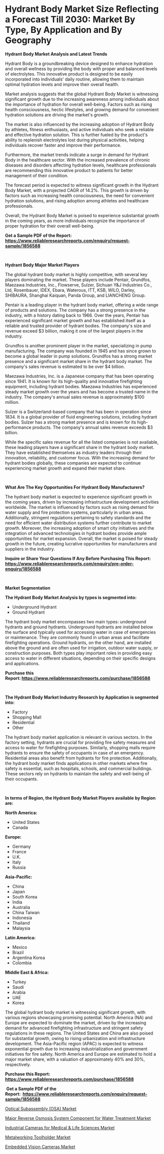 <p><h1>Hydrant Body Market Size Reflecting a Forecast Till 2030: Market By Type, By Application and By Geography</h1></p><p><strong>Hydrant Body Market Analysis and Latest Trends</strong></p>
<p><p>Hydrant Body is a groundbreaking device designed to enhance hydration and overall wellness by providing the body with proper and balanced levels of electrolytes. This innovative product is designed to be easily incorporated into individuals' daily routine, allowing them to maintain optimal hydration levels and improve their overall health.</p><p>Market analysis suggests that the global Hydrant Body Market is witnessing significant growth due to the increasing awareness among individuals about the importance of hydration for overall well-being. Factors such as rising health consciousness, hectic lifestyles, and growing demand for convenient hydration solutions are driving the market's growth.</p><p>The market is also influenced by the increasing adoption of Hydrant Body by athletes, fitness enthusiasts, and active individuals who seek a reliable and effective hydration solution. This is further fueled by the product's ability to replenish electrolytes lost during physical activities, helping individuals recover faster and improve their performance.</p><p>Furthermore, the market trends indicate a surge in demand for Hydrant Body in the healthcare sector. With the increased prevalence of chronic diseases and disorders affecting hydration levels, healthcare professionals are recommending this innovative product to patients for better management of their condition.</p><p>The forecast period is expected to witness significant growth in the Hydrant Body Market, with a projected CAGR of 14.2%. This growth is driven by factors such as increasing health consciousness, the need for convenient hydration solutions, and rising adoption among athletes and healthcare professionals.</p><p>Overall, the Hydrant Body Market is poised to experience substantial growth in the coming years, as more individuals recognize the importance of proper hydration for their overall well-being.</p></p>
<p><strong>Get a Sample PDF of the Report:&nbsp; <a href="https://www.reliableresearchreports.com/enquiry/request-sample/1856588">https://www.reliableresearchreports.com/enquiry/request-sample/1856588</a></strong></p>
<p>&nbsp;</p>
<p><strong>Hydrant Body Major Market Players</strong></p>
<p><p>The global hydrant body market is highly competitive, with several key players dominating the market. These players include Pentair, Grundfos, Maezawa Industries, Inc., Flowserve, Sulzer, Sichuan Y&J Industries Co., Ltd, Rosenbauer, IDEX, Ebara, Waterous, ITT, KSB, WILO, Darley, SHIBAURA, Shanghai Kaiquan, Panda Group, and LIANCHENG Group.</p><p>Pentair is a leading player in the hydrant body market, offering a wide range of products and solutions. The company has a strong presence in the industry, with a history dating back to 1966. Over the years, Pentair has experienced significant market growth and has established itself as a reliable and trusted provider of hydrant bodies. The company's size and revenue exceed $3 billion, making it one of the largest players in the industry.</p><p>Grundfos is another prominent player in the market, specializing in pump manufacturing. The company was founded in 1945 and has since grown to become a global leader in pump solutions. Grundfos has a strong market presence and a significant market share in the hydrant body market. The company's sales revenue is estimated to be over $4 billion.</p><p>Maezawa Industries, Inc. is a Japanese company that has been operating since 1941. It is known for its high-quality and innovative firefighting equipment, including hydrant bodies. Maezawa Industries has experienced steady market growth over the years and has become a trusted name in the industry. The company's annual sales revenue is approximately $100 million.</p><p>Sulzer is a Switzerland-based company that has been in operation since 1834. It is a global provider of fluid engineering solutions, including hydrant bodies. Sulzer has a strong market presence and is known for its high-performance products. The company's annual sales revenue exceeds $3 billion.</p><p>While the specific sales revenue for all the listed companies is not available, these leading players have a significant share in the hydrant body market. They have established themselves as industry leaders through their innovation, reliability, and customer focus. With the increasing demand for hydrant bodies globally, these companies are expected to continue experiencing market growth and expand their market share.</p></p>
<p>&nbsp;</p>
<p><strong>What Are The Key Opportunities For Hydrant Body Manufacturers?</strong></p>
<p><p>The hydrant body market is expected to experience significant growth in the coming years, driven by increasing infrastructure development activities worldwide. The market is influenced by factors such as rising demand for water supply and fire protection systems, particularly in urban areas. Additionally, stringent regulations pertaining to safety standards and the need for efficient water distribution systems further contribute to market growth. Moreover, the increasing adoption of smart city initiatives and the integration of advanced technologies in hydrant bodies provide ample opportunities for market expansion. Overall, the market is poised for steady growth in the future, creating lucrative opportunities for manufacturers and suppliers in the industry.</p></p>
<p><strong>Inquire or Share Your Questions If Any Before Purchasing This Report: <a href="https://www.reliableresearchreports.com/enquiry/pre-order-enquiry/1856588">https://www.reliableresearchreports.com/enquiry/pre-order-enquiry/1856588</a></strong></p>
<p>&nbsp;</p>
<p><strong>Market Segmentation</strong></p>
<p><strong>The Hydrant Body Market Analysis by types is segmented into:</strong></p>
<p><ul><li>Underground Hydrant</li><li>Ground Hydrant</li></ul></p>
<p><p>The hydrant body market encompasses two main types: underground hydrants and ground hydrants. Underground hydrants are installed below the surface and typically used for accessing water in case of emergencies or maintenance. They are commonly found in urban areas and facilitate firefighting operations. Ground hydrants, on the other hand, are installed above the ground and are often used for irrigation, outdoor water supply, or construction purposes. Both types play important roles in providing easy access to water in different situations, depending on their specific designs and applications.</p></p>
<p><strong>Purchase this Report:&nbsp;<a href="https://www.reliableresearchreports.com/purchase/1856588">https://www.reliableresearchreports.com/purchase/1856588</a></strong></p>
<p>&nbsp;</p>
<p><strong>The Hydrant Body Market Industry Research by Application is segmented into:</strong></p>
<p><ul><li>Factory</li><li>Shopping Mall</li><li>Residential</li><li>Other</li></ul></p>
<p><p>The hydrant body market application is relevant in various sectors. In the factory setting, hydrants are crucial for providing fire safety measures and access to water for firefighting purposes. Similarly, shopping malls require hydrants to ensure the safety of occupants in case of an emergency. Residential areas also benefit from hydrants for fire protection. Additionally, the hydrant body market finds applications in other markets where fire safety is essential, such as hospitals, schools, and commercial buildings. These sectors rely on hydrants to maintain the safety and well-being of their occupants.</p></p>
<p>&nbsp;</p>
<p><strong>In terms of Region, the Hydrant Body Market Players available by Region are:</strong></p>
<p>
    <p> <strong> North America: </strong>
        <ul>
            <li>United States</li>
            <li>Canada</li>
        </ul>
        </p> 
    <p> <strong> Europe: </strong>
        <ul>
            <li>Germany</li>
            <li>France</li>
            <li>U.K.</li>
            <li>Italy</li>
            <li>Russia</li>
        </ul>
        </p> 
    <p> <strong> Asia-Pacific: </strong>
        <ul>
            <li>China</li>
            <li>Japan</li>
            <li>South Korea</li>
            <li>India</li>
            <li>Australia</li>
            <li>China Taiwan</li>
            <li>Indonesia</li>
            <li>Thailand</li>
            <li>Malaysia</li>
        </ul>
        </p> 
    <p> <strong> Latin America: </strong>
        <ul>
            <li>Mexico</li>
            <li>Brazil</li>
            <li>Argentina Korea</li>
            <li>Colombia</li>
        </ul>
        </p> 
    <p> <strong> Middle East & Africa: </strong>
        <ul>
            <li>Turkey</li>
            <li>Saudi</li>
            <li>Arabia</li>
            <li>UAE</li>
            <li>Korea</li>
        </ul>
    </p>
    </p>
<p><p>The global hydrant body market is witnessing significant growth, with various regions showcasing promising potential. North America (NA) and Europe are expected to dominate the market, driven by the increasing demand for advanced firefighting infrastructure and stringent safety regulations in these regions. The United States and China are also poised for substantial growth, owing to rising urbanization and infrastructure development. The Asia-Pacific region (APAC) is expected to witness exponential growth due to increasing industrialization and government initiatives for fire safety. North America and Europe are estimated to hold a major market share, with a valuation of approximately 40% and 30%, respectively.</p></p>
<p><strong>Purchase this Report: <a href="https://www.reliableresearchreports.com/purchase/1856588">https://www.reliableresearchreports.com/purchase/1856588</a></strong></p>
<p>&nbsp;<strong>Get a Sample PDF of the Report:&nbsp;&nbsp;<a href="https://www.reliableresearchreports.com/enquiry/request-sample/1856588">https://www.reliableresearchreports.com/enquiry/request-sample/1856588</a></strong></p>
<p><strong></strong></p>
<p><p><a href="https://www.linkedin.com/pulse/optical-subassembly-osa-market-insights-players-forecast/">Optical Subassembly (OSA) Market</a></p><p><a href="https://www.linkedin.com/pulse/major-reverse-osmosis-system-component-water-treatment-market/">Major Reverse Osmosis System Component for Water Treatment Market</a></p><p><a href="https://medium.com/@alesiabrahimi58/industrial-cameras-for-medical-life-sciences-market-comprehensive-assessment-by-type-0803c9766fab">Industrial Cameras for Medical & Life Sciences Market</a></p><p><a href="https://www.linkedin.com/pulse/metalworking-toolholder-market-size-share-amp-trends-analysis/">Metalworking Toolholder Market</a></p><p><a href="https://medium.com/@kyliemorgan1913/embedded-vision-cameras-market-analysis-and-sze-forecasted-for-period-from-2023-to-2030-93b5bf2de711">Embedded Vision Cameras Market</a></p></p>